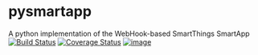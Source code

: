 # pysmartapp
A python implementation of the WebHook-based SmartThings SmartApp
[![Build Status](https://travis-ci.org/andrewsayre/pysmartapp.svg?branch=master)](https://travis-ci.org/andrewsayre/pysmartapp)
[![Coverage Status](https://coveralls.io/repos/github/andrewsayre/pysmartapp/badge.svg?branch=master)](https://coveralls.io/github/andrewsayre/pysmartapp?branch=master)
[![image](https://img.shields.io/badge/Reviewed_by-Hound-8E64B0.svg)](https://houndci.com)